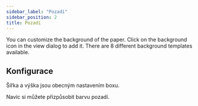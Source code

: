 ```yaml
---
sidebar_label: "Pozadí"
sidebar_position: 2
title: Pozadí
---
```


You can customize the background of the paper. Click on the background icon in the view dialog to add it. There are 8 different background templates available.

## Konfigurace

Šířka a výška jsou obecným nastavením boxu.

Navíc si můžete přizpůsobit barvu pozadí.
